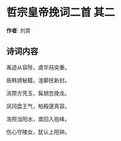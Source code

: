 # 哲宗皇帝挽词二首  其二

**作者**: 刘弇

## 诗词内容

禹迹从容陟，虞华舄奕重。

辰韩颁秘籍，湟鄯抚新封。

洮颒方凭玉，髯胡忽挽龙。

凤冈盘王气，柏殿邃真容。

洛照当阳水，嵩回入抱峰。

伤心守陵女，犹认上阳钟。

